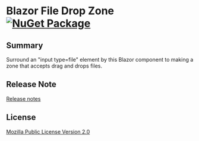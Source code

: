 # Blazor File Drop Zone [![NuGet Package](https://img.shields.io/nuget/v/Toolbelt.Blazor.FileDropZone.svg)](https://www.nuget.org/packages/Toolbelt.Blazor.FileDropZone/)

## Summary

Surround an "input type=file" element by this Blazor component to making a zone that accepts drag and drops files.

## Release Note

[Release notes](https://github.com/jsakamoto/Toolbelt.Blazor.FileDropZone/blob/master/RELEASE-NOTES.txt)

## License

[Mozilla Public License Version 2.0](https://github.com/jsakamoto/Toolbelt.Blazor.FileDropZone/blob/master/LICENSE)
